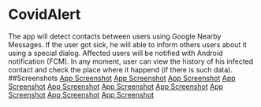 # CovidAlert
The app will detect contacts between users using Google Nearby Messages. If the user got sick, he will able to inform others users about it using a special dialog. Affected users will be notified with Android notification (FCM). In any moment, user can view the history of his infected contact and check the place where it happend (if there is such data). 
##Screenshots
[App Screenshot](screenshots/1plus/Screenshot_20210227-175938.jpg)
[App Screenshot](screenshots/1plus/Screenshot_20210227-175958.jpg)
[App Screenshot](screenshots/1plus/Screenshot_20210227-180011.jpg)
[App Screenshot](screenshots/1plus/Screenshot_20210227-180020.jpg)
[App Screenshot](screenshots/1plus/Screenshot_20210227-180027.jpg)
[App Screenshot](screenshots/1plus/Screenshot_20210227-180033.jpg)
[App Screenshot](screenshots/1plus/Screenshot_20210227-180404.jpg)
[App Screenshot](screenshots/1plus/Screenshot_20210227-1804041.jpg)
[App Screenshot](screenshots/1plus/Screenshot_20210227-180619.jpg)
[App Screenshot](screenshots/1plus/Screenshot_20210227-180754.jpg)
